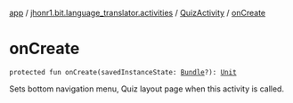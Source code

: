 [app](../../index.md) / [jhonr1.bit.language_translator.activities](../index.md) / [QuizActivity](index.md) / [onCreate](./on-create.md)

# onCreate

`protected fun onCreate(savedInstanceState: `[`Bundle`](https://developer.android.com/reference/android/os/Bundle.html)`?): `[`Unit`](https://kotlinlang.org/api/latest/jvm/stdlib/kotlin/-unit/index.html)

Sets bottom navigation menu, Quiz layout page when this activity is called.

